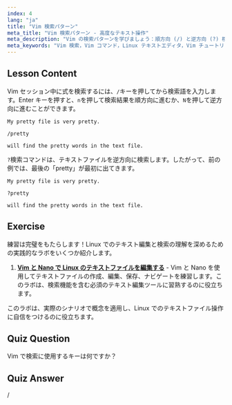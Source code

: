 ```yaml
---
index: 4
lang: "ja"
title: "Vim 検索パターン"
meta_title: "Vim 検索パターン - 高度なテキスト操作"
meta_description: "Vim の検索パターンを学びましょう：順方向 (/) と逆方向 (?) 検索。'n' と 'N' で結果をナビゲートします。Vim スキルを今日から向上させましょう！"
meta_keywords: "Vim 検索，Vim コマンド，Linux テキストエディタ，Vim チュートリアル，Vim ガイド，初心者 Vim"
---
```


## Lesson Content

Vim セッション中に式を検索するには、`/`キーを押してから検索語を入力します。Enter キーを押すと、`n`を押して検索結果を順方向に進むか、`N`を押して逆方向に進むことができます。

```plaintext
My pretty file is very pretty.

/pretty

will find the pretty words in the text file.
```

`?`検索コマンドは、テキストファイルを逆方向に検索します。したがって、前の例では、最後の「pretty」が最初に出てきます。

```plaintext
My pretty file is very pretty.

?pretty

will find the pretty words in the text file.
```

## Exercise

練習は完璧をもたらします！Linux でのテキスト編集と検索の理解を深めるための実践的なラボをいくつか紹介します。

1. **[Vim と Nano で Linux のテキストファイルを編集する](https://labex.io/ja/labs/comptia-edit-text-files-in-linux-with-vim-and-nano-591076)** - Vim と Nano を使用してテキストファイルの作成、編集、保存、ナビゲートを練習します。このラボは、検索機能を含む必須のテキスト編集ツールに習熟するのに役立ちます。

このラボは、実際のシナリオで概念を適用し、Linux でのテキストファイル操作に自信をつけるのに役立ちます。

## Quiz Question

Vim で検索に使用するキーは何ですか？

## Quiz Answer

/

